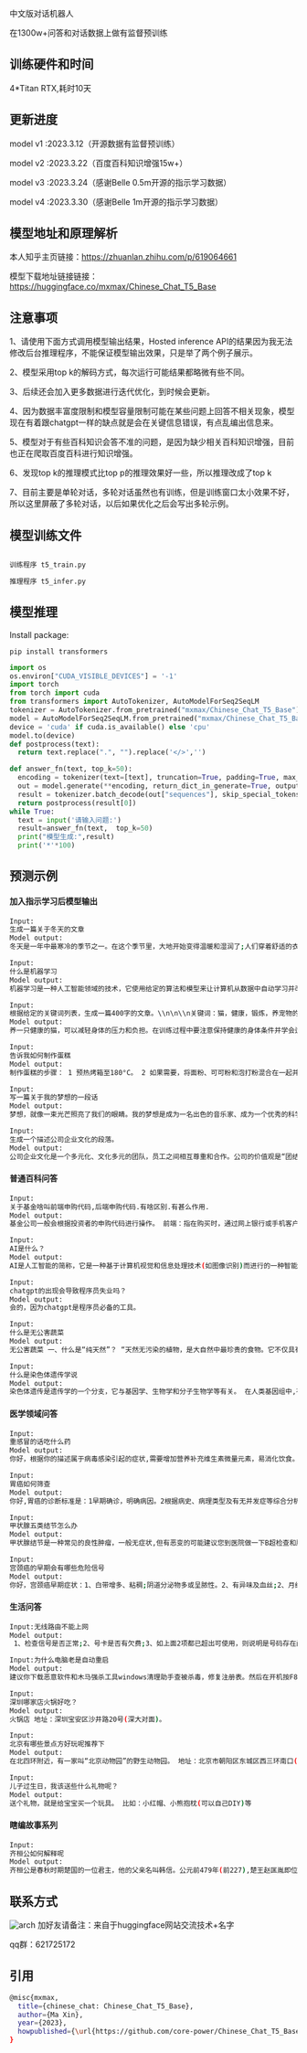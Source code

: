 中文版对话机器人

在1300w+问答和对话数据上做有监督预训练

## 训练硬件和时间
4*Titan RTX,耗时10天

## 更新进度
model v1 :2023.3.12（开源数据有监督预训练）

model v2 :2023.3.22（百度百科知识增强15w+） 

model v3 :2023.3.24（感谢Belle 0.5m开源的指示学习数据）

model v4 :2023.3.30（感谢Belle 1m开源的指示学习数据）

## 模型地址和原理解析

本人知乎主页链接：https://zhuanlan.zhihu.com/p/619064661

模型下载地址链接链接：https://huggingface.co/mxmax/Chinese_Chat_T5_Base

## 注意事项

1、请使用下面方式调用模型输出结果，Hosted inference API的结果因为我无法修改后台推理程序，不能保证模型输出效果，只是举了两个例子展示。

2、模型采用top k的解码方式，每次运行可能结果都略微有些不同。

3、后续还会加入更多数据进行迭代优化，到时候会更新。

4、因为数据丰富度限制和模型容量限制可能在某些问题上回答不相关现象，模型现在有着跟chatgpt一样的缺点就是会在关键信息错误，有点乱编出信息来。

5、模型对于有些百科知识会答不准的问题，是因为缺少相关百科知识增强，目前也正在爬取百度百科进行知识增强。

6、发现top k的推理模式比top p的推理效果好一些，所以推理改成了top k

7、目前主要是单轮对话，多轮对话虽然也有训练，但是训练窗口太小效果不好，所以这里屏蔽了多轮对话，以后如果优化之后会写出多轮示例。

## 模型训练文件

```bash

训练程序 t5_train.py

推理程序 t5_infer.py

```


## 模型推理

Install package:
```
pip install transformers 
```

```python
import os
os.environ["CUDA_VISIBLE_DEVICES"] = '-1'
import torch
from torch import cuda
from transformers import AutoTokenizer, AutoModelForSeq2SeqLM
tokenizer = AutoTokenizer.from_pretrained("mxmax/Chinese_Chat_T5_Base")
model = AutoModelForSeq2SeqLM.from_pretrained("mxmax/Chinese_Chat_T5_Base") 
device = 'cuda' if cuda.is_available() else 'cpu'
model.to(device)
def postprocess(text):
  return text.replace(".", "").replace('</>','')

def answer_fn(text, top_k=50):
  encoding = tokenizer(text=[text], truncation=True, padding=True, max_length=256, return_tensors="pt").to(device) 
  out = model.generate(**encoding, return_dict_in_generate=True, output_scores=False, max_length=512,temperature=0.5,do_sample=True,repetition_penalty=3.0 ,top_k=top_k)
  result = tokenizer.batch_decode(out["sequences"], skip_special_tokens=True)
  return postprocess(result[0]) 
while True:
  text = input('请输入问题:')
  result=answer_fn(text,  top_k=50)
  print("模型生成:",result)
  print('*'*100)
```

## 预测示例
#### 加入指示学习后模型输出
```bash
Input:
生成一篇关于冬天的文章
Model output:
冬天是一年中最寒冷的季节之一。在这个季节里，大地开始变得温暖和湿润了;人们穿着舒适的衣服、保暖的鞋子等衣服也变得更加暖洋洋地出现在街上或街道中;3月份正是冬季节气之际(例如7月1日至9月初), 气温逐渐上升并使得许多树木被冻死而秋天则意味着更多时间去参加户外活动或者进行烧烤派对来享受这个美好的冬日时光!
```

```bash
Input:
什么是机器学习
Model output:
机器学习是一种人工智能领域的技术，它使用给定的算法和模型来让计算机从数据中自动学习并改进性能。
```

```bash
Input:
根据给定的关键词列表，生成一篇400字的文章。\\n\n\\n关键词：猫，健康，锻炼，养宠物的好处。
Model output:
养一只健康的猫，可以减轻身体的压力和负担。在训练过程中要注意保持健康的身体条件并学会适当地休息以适应各种不同的情况： - 锻炼是提高猫咪的健康状况的好方法，因为它们有各种各样的功能需要进行运动来增加肌肉力量;同时还可以减少体重、增强骨密度等不良因素的影响!因此建议每天给宠物提供适当的饮食营养搭配以及定期的清洁护理措施是非常必要的选择之一。
```

```bash
Input:
告诉我如何制作蛋糕
Model output:
制作蛋糕的步骤： 1 预热烤箱至180°C。 2 如果需要，将面粉、可可粉和泡打粉混合在一起并慢慢加入到面糊中搅拌均匀即可完成烘焙过程。 3 一个一个地选择适合自己口味的小面团或颗粒状材料(比如鸡蛋液)放入湿性发泡剂内发酵10-15分钟使其变得光滑无黏附状态; 4在一个大碗中添加一层糖霜或者奶油乳酪作为装饰物制成自己的甜点也可以采用烤模来增加口感层次感!
```

```bash
Input:
写一篇关于我的梦想的一段话
Model output:
梦想，就像一束光芒照亮了我们的眼睛。我的梦想是成为一名出色的音乐家、成为一个优秀的科学家和一位领导家;并且我要努力工作并获得成功并成为社会上的领袖和社会的领导者之一! 在我追求目标的过程中，我一直坚信自己能够实现自己的价值并为之奋斗的目标而努力过上健康而快乐的生活：热爱音乐并与家人和朋友交流享受人生的意义与乐趣的时光等事情都让我感到非常满足感愉悦。同时我也渴望拥有一份稳定的工作环境并提供一个舒适放松的环境来维持身体健康的生活方式以及在不断挑战自我的情况下保持动力的心态等等这些愿望都在我的心中燃烧着青春的热情和发展的力量。
```

```bash
Input:
生成一个描述公司企业文化的段落。
Model output:
公司企业文化是一个多元化、文化多元的团队，员工之间相互尊重和合作。公司的价值观是“团结一致”;追求创新和发展的方向则是实现自身价值与愿景的目标的核心力量之一：创造最有价值的产品和服务以满足客户的需求并提供最佳解决方案是我们的工作方式所在之处!
```

#### 普通百科问答
```bash
Input:
关于基金啥叫前端申购代码,后端申购代码.有啥区别.有甚么作用.
Model output:
基金公司一般会根据投资者的申购代码进行操作。 前端：指在购买时，通过网上银行或手机客户端等渠道输入“赎回”信息后(如需提前确认),将资金转入到证券账户中;而后的端:是指对已持有该股票并已经卖出的资金做委托
```

```bash
Input:
AI是什么？
Model output:
AI是人工智能的简称，它是一种基于计算机视觉和信息处理技术(如图像识别)而进行的一种智能计算。在人类历史上有无数个发明者诞生于现代科技中： 比如我们现在所熟知的一个“机器人”就是用一个机器来模拟人脑中的各种生物行为模式并加以控制与改造的过程
```

```bash
Input:
chatgpt的出现会导致程序员失业吗？
Model output:
会的，因为chatgpt是程序员必备的工具。
```

```bash
Input:
什么是无公害蔬菜
Model output:
无公害蔬菜 一、什么是“纯天然”？ “天然无污染的植物，是大自然中最珍贵的食物。它不仅具有观赏价值和药用价值的双重功效;而且还含有多种维生素及矿物质等营养成分：如绿叶菜中的胡萝卜素(C)与红萝卜中所含丰富的铁质以及各种微量元素硒元素等等!这些营养素在自然界里都可被人体吸收利用并转化成有机酸或无机盐来食用因此,人们经常把它们称为"绿色食品"、"绿色食品”、“健康水果\保健产品
```

```bash
Input:
什么是染色体遗传学说
Model output:
染色体遗传是遗传学的一个分支，它与基因学、生物学和分子生物学等有关。 在人类基因组中,有6个细胞分裂成1种或2型其中3系的分化为4条线(即：5)/8=7;而9属中的10只则分为12对: 1组共生一个DNA序列 2一组同源性RNA 3一对单克隆体 4一共有16支相同类型的抗原 5两组成不同的核苷酸 6二位互补性的抗体 7三者相互结合形成新的免疫复合物
```

#### 医学领域问答
```bash
Input:
重感冒的话吃什么药
Model output:
你好，根据你的描述属于病毒感染引起的症状,需要增加营养补充维生素微量元素，易消化饮食。可以服用感冒药如复方氨酚脘胺颗粒治疗看看
```

```bash
Input:
胃癌如何筛查
Model output:
你好,胃癌的诊断标准是：1早期确诊，明确病因。2根据病史、病理类型及有无并发症等综合分析;3结合临床症状和体征进行初步判断是否为癌前病变或有肿瘤变现趋势者(如无明显变化) 4对患者的情况做进一步检查以确定治疗方案
```

```bash
Input:
甲状腺五类结节怎么办
Model output:
甲状腺结节是一种常见的良性肿瘤，一般无症状,但有恶变的可能建议您到医院做一下B超检查和胸部X线片等进一步明确诊断后对症治疗。
```

```bash
Input:
宫颈癌的早期会有哪些危险信号
Model output:
你好，宫颈癌早期症状：1、白带增多、粘稠;阴道分泌物多或呈脓性。2、有异味及血丝;2、月经量少;3、腰酸背痛;4、乳房胀满;5、乳头溢液;6、下腹坠涨;7、肛门疼痛等
```

#### 生活问答
```bash
Input:无线路由不能上网
Model output:
 1、检查信号是否正常;2、号卡是否有欠费;3、如上面2项都已超出可使用，则说明是号码存在问题。建议您联系归属地客服查询一下;4、也可以到营业厅进行缴费试试看;如果在异地无法正常使用宽带上网功能的话，可以拨打1#11转人工台报障处理的
```

```bash
Input:为什么电脑老是自动重启
Model output:
建议你下载恶意软件和木马强杀工具windows清理助手查被杀毒，修复注册表。然后在开机按F8进入安全模式后选择重启或关机再试! 1、请你用系统自带的系统的还原：设置->程序与附件中找到“恢复出厂设定”/勾选为自动完成(如果故障依旧);2、双击打开命令提示符输入SFC+ALT回车;3、点击"开始扫描,并执行此操作;4、磁盘整理;5、检查是否使用其他盘片代替了操作系统;如以上方法仍无法解决你的问题请将机器送到三*服
```

```bash
Input:
深圳哪家店火锅好吃？
Model output:
火锅店 地址：深圳宝安区沙井路20号(深大对面)。
```

```bash
Input:
北京有哪些景点方好玩呢推荐下
Model output:
在北四环附近，有一家叫“北京动物园”的野生动物园。 地址：北京市朝阳区东城区西三环南口(原昌平区)
```

```bash
Input:
儿子过生日，我该送些什么礼物呢？
Model output:
送个礼物，就是给宝宝买一个玩具。 比如：小红帽、小熊抱枕(可以自己DIY)等
```

#### 瞎编故事系列
```bash
Input:
齐桓公如何解释呢
Model output:
齐桓公是春秋时期楚国的一位君主，他的父亲名叫韩信。公元前479年(前227),楚王赵匡胤即位后不久就与秦国相会了;公元398年被封为“燕侯”、晋国的开国元勋——郑玄之孙梁惠帝和周武灵君等五人联合讨伐项羽时被刘邦所杀!
```

## 联系方式
![arch](微信好友二维码.jpg)
加好友请备注：来自于huggingface网站交流技术+名字

qq群：621725172


## 引用
```bash
@misc{mxmax,
  title={chinese_chat: Chinese_Chat_T5_Base},
  author={Ma Xin},
  year={2023},
  howpublished={\url{https://github.com/core-power/Chinese_Chat_T5_Base}},
}
```
